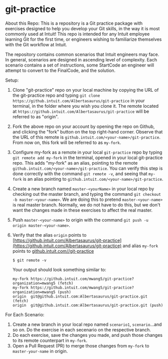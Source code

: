 # git-practice
About this Repo:
This is a repository is a Git practice package with exercises designed to help you develop your Git skills, in the way it is most commonly used at Intuit! This repo is intended for any Intuit employee learning Git for the first time, or engineers wishing to familiarize themselves with the Git workflow at Intuit. 

The repository contains common scenarios that Intuit engineers may face. In general, scenarios are designed in ascending level of complexity. Each scenario contains a set of instructions, some StartCode an engineer will attempt to convert to the FinalCode, and the solution. 


Setup:
1. Clone "git-practice" repo on your local machine by copying the URL of the git-practice repo and typing `git clone https://github.intuit.com/Albertasaurus/git-practice` in your terminal, in the folder where you wish you clone it. The remote located at `https://github.intuit.com/Albertasaurus/git-practice` will be referred to as "origin".
1. Fork the above repo on your account by opening the repo on Github, and clicking the "fork" button on the top right-hand corner. Observe that the URL of this remote is `github.intuit.com/<your-name>/git-practice`. From now on, this fork will be referred to as `my-fork`. 
1. Configure my-fork as a remote in your local `git-practice` repo by typing `git remote add my-fork` in the terminal, opened in your local git-practice repo. This adds "my-fork" as an alias, pointing to the remote `github.intuit.com/<your-name>/git-practice`. You can verify this step is done correctly with the command `git remote -v`, and seeing that `my-fork` is an alias pointing to `github.intuit.com/<your-name>/git-practice`.
1. Create a new branch named `master-<yourName>` in your local repo by checking out the master branch, and typing the command `git checkout -b master-<your-name>`. We are doing this to pretend `master-<your-name>` is real master branch. Normally, we do not have to do this, but we don't want the changes made in these exercises to affect the real master. 
1. Push `master-<your-name>` to origin with the command `git push -u origin master-<your-name>`. 
1. Verify that the alias `origin` points to [https://github.intuit.com/Albertasaurus/git-practice](https://github.intuit.com/Albertasaurus/git-practice) and alias `my-fork` points to [github.intuit.com/<your-name>/git-practice](github.intuit.com/<your-name>/git-practice)

    ```console
    $ git remote -v
    ```

    Your output should look something similar to: 
    ```
    my-fork	https://github.intuit.com/mwang5/git-practice?organization=mwang5 (fetch)
    my-fork	https://github.intuit.com/mwang5/git-practice?organization=mwang5 (push)
    origin	git@github.intuit.com:Albertasaurus/git-practice.git (fetch)
    origin	git@github.intuit.com:Albertasaurus/git-practice.git (push)
    ```

For Each Scenario:
1. Create a new branch in your local repo named `scenario1`, `scenario`...and so on. Do the exercise in each secenario on the respective branch.
1. Do each exercise, save the changes you made, and push those changes to its remote counterpart in `my-fork`.
1. Open a Pull Request (PR) to merge those changes from `my-fork` to `master-your-name` in origin. 
